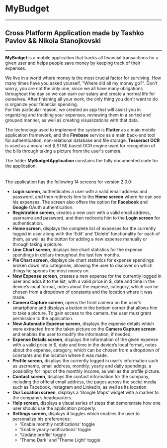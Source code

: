 # MyBudget
-----------------------------------------------------------------------------------
## Cross Platform Application made by Tashko Pavlov && Nikola Stanojkovski
----------------------------------------------------------------------------------

<b>MyBudget</b> is a mobile application that tracks all financial transactions for a given user and helps people save money by keeping track of their expenses. 
<br/>

We live in a world where money is the most crucial factor for surviving. How many times have you asked yourself, "Where did all my money go?". Don’t worry, you
are not the only one, since we all have many obligations throughout the day so we can earn our salary and create a normal life for ourselves. After finishing all your work, the only thing you don't want to do is organize your financial spending. 
<br/>
For this particular reason, we created an app that will assist you in organizing and tracking your expenses, reviewing them in a sorted and grouped manner, as well as creating visualizations with that data. <br/>

The technology used to implement the system is <b>Flutter</b> as a main mobile application framework, and the <b>Firebase</b> service as a main back-end tool for authentication, non-relational database and file storage. <b>Tesseract OCR</b> is used as a neural net (LSTM) based OCR engine used for recognition of the bills through taking a picture from the user's camera.
<br/>

The folder <b>MyBudgetApplication</b> constains the fully documented code for the application.
<br/> <br/> <br/>
The application has the following 14 screens for version 2.0.0:
<br/>
- <b>Login screen</b>, authenticates a user with a valid email address and password, and then redirects him to the <b>Home screen</b> where he can see his expenses. The screen also offers the option for <b>Facebook</b> and <b>Google</b> OAuth authentication.
- <b>Registration screen</b>, creates a new user with a valid email address, username and password, and then redirects him to the <b>Login screen</b> for authentication.
- <b>Home screen</b>, displays the complete list of expenses for the currently logged in user along with the 'Edit' and 'Delete' functionality for each of them, as well as the button for adding a new expense manually or through taking a picture.
- <b>Line Chart screen</b>, displays line chart statistics for the expense spendings in dollars throughout the last few months.
- <b>Pie Chart screen</b>, displays pie chart statistics for expense spendings broken down into categories, allowing the user to discover on which things he spends the most money on.
- <b>New Expense screen</b>, creates a new expense for the currently logged in user and adds it to the list, with a valid price in $, date and time in the device’s local format, notes about the expense, category, which can be chosen from a dropdown of constants and the location where it was made.
- <b>Camera Capture screen</b>, opens the front camera on the user's smartphone and displays a button in the bottom corner that allows him to take a picture. To gain access to the camera, the user must grant permission to the application.
- <b>New Automatic Expense screen</b>, displays the expense details which were extracted from the taken picture on the <b>Camera Capture screen</b> and enables the user to modify the information, if needed.
- <b>Expense Details screen</b>, displays the information of the given expense with a valid price in $, date and time in the device’s local format, notes about the expense, category, which can be chosen from a dropdown of constants and the location where it was made.
- <b>Profile screen</b>, displays the currently logged in user’s information such as username, email address, monthly, yearly and daily spendings, a possibility for input of the monthly income, as well as the profile picture.
- <b>Contact screen</b>, displays the contact information for the company, including the official email address, the pages across the social media such as Facebook, Instagram and LinkedIn, as well as its location.
- <b>Our Location screen</b>, displays a ‘Google Maps’ widget with a marker to the company’s headquarters.
- <b>Help screen</b>, displays a visual series of steps that demonstrate how one user should use the application properly.
- <b>Settings screen</b>, displays 4 toggles which enables the user to personalize his preferences:
  - 'Enable monthly notifications' toggle
  - 'Enable yearly notifications' toggle
  - 'Update profile' toggle
  - 'Theme Dark' and 'Theme Light' toggle
